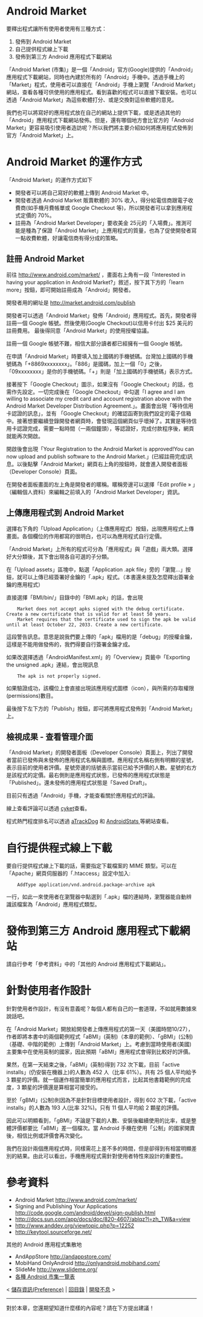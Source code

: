 # Android Market #

要釋出程式讓所有使用者使用有三種方式：

  1. 發佈到 Android Market
  1. 自己提供程式線上下載
  1. 發佈到第三方 Android 應用程式下載網站

「Android Market (市集)」是一個「Android」官方(Google)提供的「Android」應用程式下載網站，同時也內建於所有的「Android」手機中。透過手機上的「Market」程式，使用者可以直接在「Android」手機上瀏覽「Android Market」網站，查看各種可供使用的應用程式。看到喜歡的程式可以直接下載安裝。也可以透過「Android Market」為這些軟體打分、或是交換對這些軟體的意見。

我們也可以將寫好的應用程式放在自己的網站上提供下載，或是透過其他的「Android」應用程式下載網站發佈。但是，還有哪個地方會比官方的「Android Market」更容易吸引使用者造訪呢？所以我們將主要介紹如何將應用程式發佈到官方「Android Market」上。

# Android Market 的運作方式 #

「Android Market」的運作方式如下

  * 開發者可以將自己寫好的軟體上傳到 Android Market 中。
  * 開發者透過 Android Market 販賣軟體的 30% 收入，得分給電信商跟電子收費商(如手機月費帳單或 Google Checkout 等)，所以開發者可以拿到應用程式定價的 70%。
  * 註冊為「Android Market Developer」要收美金 25元的「入場費」。推測可能是種為了保證「Android Market」上應用程式的質量，也為了促使開發者寫一點收費軟體，好讓電信商有得分成的策略。


## 註冊 Android Market ##

前往 http://www.android.com/market/ ，畫面右上角有一段「Interested in having your application in Android Market?」敘述，按下其下方的「learn more」按鈕，即可開始註冊成為「Android」開發者。

開發者用的網址是 http://market.android.com/publish

開發者可以透過「Android Market」發佈「Android」應用程式。首先，開發者得註冊一個 Google 帳號。然後使用(Google Checkout)以信用卡付出 $25 美元的註冊費用。
最後得同意「Android Market」的使用授權協議。

註冊一個 Google 帳號不難，相信大部分讀者都已經擁有一個 Google 帳號。

在申請「Android Market」時要填入加上國碼的手機號碼。台灣加上國碼的手機號碼為「+8869xxxxxxxx」。「886」是國碼，加上一個「0」之後，「09xxxxxxxx」是你的手機號碼。「+」則是「加上國碼的手機號碼」表示方式。

接著按下「Google Checkout」圖示，如果沒有「Google Checkout」的話，也需作先設定。一切完成後在「Google Checkout」中勾選「I agree and I am willing to associate my credit card and account registration above with the Android Market Developer Distribution Agreement.」。畫面會出現「等待信用卡認證的訊息」，並有 「Google Checkout」的確認函寄到我們設定的電子信箱中。接著想要繼續登錄開發者網頁時，會發現這個網頁似乎壞掉了。其實是等待信用卡認證完成，需要一點時間（一兩個鐘頭），等認證好，完成付款程序後，網頁就能再次開啟。

開啟後會出現「Your Registration to the Android Market is approved!You can now upload and publish software to the Android Market.」(已經註冊完成)訊息。以後點擊「Android Market」網頁右上角的按鈕時，就會進入開發者面板（Developer Console）頁面。

在開發者面板畫面的左上角是開發者的暱稱。暱稱旁邊可以選擇「Edit profile » 」（編輯個人資料）來編輯之前填入的「Android Market Developer」資訊。

## 上傳應用程式到 Android Market ##

選擇右下角的「Upload Application」（上傳應用程式）按鈕，出現應用程式上傳畫面。各個欄位的作用都寫的很明白，也可以為應用程式自行定價。

「Android Market」上所有的程式可分為「應用程式」與「遊戲」兩大類。選擇好大分類後，其下會出現各自可選的子分類。

在「Upload assets」區塊中，點選「Application .apk file」旁的「瀏覽...」按鈕，就可以上傳已經簽署好金鑰的「.apk」程式。（本書還未提及怎麼釋出簽署金鑰的應用程式）

直接選擇「BMI/bin/」目錄中的「BMI.apk」的話，會出現

```
    Market does not accept apks signed with the debug certificate. Create a new certificate that is valid for at least 50 years.
    Market requires that the certificate used to sign the apk be valid until at least October 22, 2033. Create a new certificate.
```

這段警告訊息。意思是說我們要上傳的「apk」檔用的是「debug」的授權金鑰，這樣是不能用做發佈的，我們得要自行簽署金鑰才成。

如果改選擇透過「AndroidManifest.xml」的「Overview」頁籤中「Exporting the unsigned .apk」連結，會出現訊息

```
    The apk is not properly signed.
```

如果驗證成功，該欄位上會直接出現該應用程式圖標（icon），與所需的存取權限(permissions)數目。

最後按下左下方的「Publish」按鈕，即可將應用程式發佈到「Android Market」上。

## 檢視成果 - 查看管理介面 ##

「Android Market」的開發者面板（Developer Console）頁面上，列出了開發者當前已發佈與未發佈的應用程式名稱與圖標。應用程式名稱右側有明顯的星號，表示目前的使用者評價。星號旁邊的括號表示當前已給予評價的人數。星號的右方是該程式的定價。最右側則是應用程式狀態，已發佈的應用程式狀態是「Published」。還未發佈的應用程式狀態是「Saved Draft」。

目前只有透過「Android」手機，才能查看關於應用程式的評論。

線上查看評論可以透過 [cyket](http://www.cyrket.com)查看。

程式熱門程度排名可以透過 [aTrackDog](http://atrackdog.a0soft.com/) 和 [AndroidStats ](http://www.androidstats.com) 等網站查看。


# 自行提供程式線上下載 #

要自行提供程式線上下載的話，需要指定下載檔案的 MIME 類型。可以在「Apache」網頁伺服器的「.htaccess」設定中加入:

```
    AddType application/vnd.android.package-archive apk
```

一行，如此一來使用者在瀏覽器中點選到「.apk」檔的連結時，瀏覽器能自動辨識該檔案為「Android」應用程式類型。


# 發佈到第三方 Android 應用程式下載網站 #

請自行參考「參考資料」中的「其他的 Android 應用程式下載網站」。


# 針對使用者作設計 #

針對使用者作設計，有沒有意義呢？每個人都有自己的一套道理，不如就用數據來說話吧。

在「Android Market」開放給開發者上傳應用程式的第一天（美國時間10/27），作者即將本書中的兩個範例程式「aBMI」(英制)（本章的範例）、「gBMI」(公制)（基礎、中階的範例）上傳到「Android Market」上。考慮到當時使用者(美國)主要集中在使用英制的國家，因此預期「aBMI」應用程式會得到比較好的評價。

果然，在第一天結束之後，「aBMI」(英制)得到 732 次下載，目前「active installs」(仍安裝在機器上)的人數為 452 人（比率 61%）。共有 25 個人平均給予 3 顆星的評價。就一個運作相當簡單的應用程式而言，比起其他書籍範例的完成度，3 顆星的評價還是算相當可接受的。

至於「gBMI」(公制)則因為不是針對目標使用者設計，得到 602 次下載，「active installs」的人數為 193 人(比率 32%)。只有 11 個人平均給 2 顆星的評價。

因此可以明顯看到，「gBMI」不論是下載的人數、安裝後繼續使用的比率，或是整體評價都要比「aBMI」差一個檔次。當 Android 手機在使用「公制」的國家開賣後，相信比例或評價會再次變化。

我們在設計兩個應用程式時，同樣需花上差不多的時間，但是卻得到有相當明顯差別的結果。由此可以看出，手機應用程式需針對使用者特性來設計的重要性。


# 參考資料 #

  * Android Market http://www.android.com/market/
  * Signing and Publishing Your Applications http://code.google.com/android/devel/sign-publish.html
  * http://docs.sun.com/app/docs/doc/820-4607/ablqz?l=zh_TW&a=view
  * http://www.anddev.org/viewtopic.php?p=12252
  * http://keytool.sourceforge.net/

其他的 Android 應用程式集散地

  * AndAppStore http://andappstore.com/
  * MobiHand OnlyAndroid http://onlyandroid.mobihand.com/
  * SlideMe http://www.slideme.org/
  * [各種 Android 市集一覽表](ShanzaiMarket.md)


<  [儲存資訊(Preference)](AndroidPreference.md) | [回目錄](DiveIntoAndroid.md) | [開發不息](NeverEnd.md) >


---


對於本章，您還期望知道什麼樣的內容呢？請在下方提出建議！